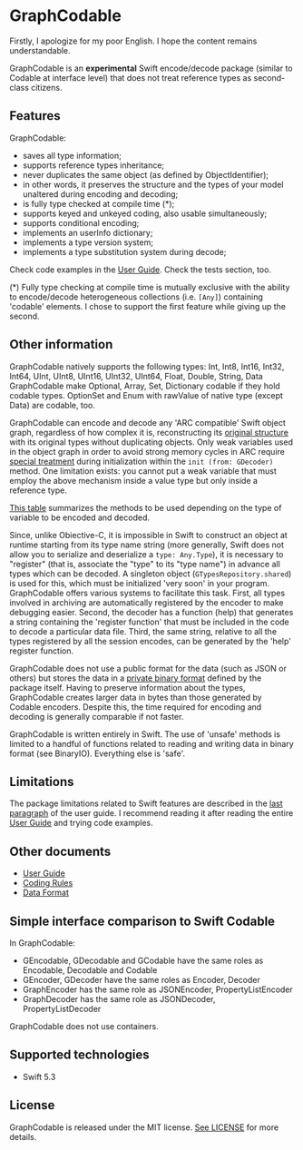# GraphCodable

Firstly, I apologize for my poor English. I hope the content remains understandable.

GraphCodable is an **experimental** Swift encode/decode package (similar to Codable at interface level) that does not treat reference types as second-class citizens.
 
## Features
GraphCodable:
- saves all type information;
- supports reference types inheritance;
- never duplicates the same object (as defined by ObjectIdentifier);
- in other words, it preserves the structure and the types of your model unaltered during encoding and decoding;
- is fully type checked at compile time (*);
- supports keyed and unkeyed coding, also usable simultaneously;
- supports conditional encoding;
- implements an userInfo dictionary;
- implements a type version system;
- implements a type substitution system during decode;

Check code examples in the [User Guide](/Docs/UserGuide.md). Check the tests section, too.

(*) Fully type checking at compile time is mutually exclusive with the ability to encode/decode heterogeneous collections (i.e. `[Any]`) containing 'codable' elements. I chose to support the first feature while giving up the second.

## Other information
GraphCodable natively supports the following types: Int, Int8, Int16, Int32, Int64, UInt, UInt8, UInt16, UInt32, UInt64, Float, Double, String, Data
GraphCodable make Optional, Array, Set, Dictionary codable if they hold codable types. OptionSet and Enum with rawValue of native type (except Data) are codable, too.

GraphCodable can encode and decode any 'ARC compatible' Swift object graph, regardless of how complex it is, reconstructing its [original structure](/Docs/UserGuide.md#Directed-acyclic-graphs) with its original types without duplicating objects.
Only weak variables used in the object graph in order to avoid strong memory cycles in ARC require [special treatment](/Docs/UserGuide.md#Directed-cyclic-graphs) during initialization within the `init (from: GDecoder)` method.
One limitation exists: you cannot put a weak variable that must employ the above mechanism inside a value type but only inside a reference type.

[This table](/Docs/CodingRules.md) summarizes the methods to be used depending on the type of variable to be encoded and decoded.

Since, unlike Obiective-C, it is impossible in Swift to construct an object at runtime starting from its type name string (more generally, Swift does not allow you to serialize and deserialize a `type: Any.Type`), it is necessary to "register" (that is, associate the "type" to its "type name") in advance all types which can be decoded. A singleton object (`GTypesRepository.shared`) is used for this, which must be initialized 'very soon' in your program. GraphCodable offers various systems to facilitate this task. First, all types involved in archiving are automatically registered by the encoder to make debugging easier. Second, the decoder has a function (help) that generates a string containing the 'register function' that must be included in the code to decode a particular data file. Third, the same string, relative to all the types registered by all the session encodes, can be generated by the 'help' register function.

GraphCodable does not use a public format for the data (such as JSON or others) but stores the data in a [private binary format](/Docs/DataFormat.md) defined by the package itself. Having to preserve information about the types, GraphCodable creates larger data in bytes than those generated by Codable encoders. Despite this, the time required for encoding and decoding is generally comparable if not faster.

GraphCodable is written entirely in Swift. The use of 'unsafe' methods is limited to a handful of functions related to reading and writing data in binary format (see BinaryIO). Everything else is 'safe'.

## Limitations
The package limitations related to Swift features are described in the [last paragraph](/Docs/UserGuide.md#Final-thoughts) of the user guide. I recommend reading it after reading the entire [User Guide](/Docs/UserGuide.md) and trying code examples.

## Other documents
- [User Guide](/Docs/UserGuide.md)
- [Coding Rules](/Docs/CodingRules.md)
- [Data Format](/Docs/DataFormat.md)

## Simple interface comparison to Swift Codable
In GraphCodable:
- GEncodable, GDecodable and GCodable have the same roles as Encodable, Decodable and Codable
- GEncoder, GDecoder have the same roles as Encoder, Decoder
- GraphEncoder has the same role as JSONEncoder, PropertyListEncoder
- GraphDecoder has the same role as JSONDecoder, PropertyListDecoder

GraphCodable does not use containers.

## Supported technologies

- Swift 5.3

## License

GraphCodable is released under the MIT license. [See LICENSE](/LICENSE.txt) for more details.


